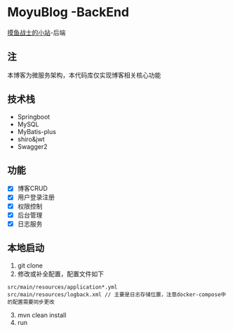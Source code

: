 # MoyuBlog -BackEnd
[摸鱼战士的小站](http://moyusoldier.cn)-后端

## 注
本博客为微服务架构，本代码库仅实现博客相关核心功能

## 技术栈
- Springboot 
- MySQL 
- MyBatis-plus
- shiro&jwt
- Swagger2

## 功能

- [x] 博客CRUD
- [x] 用户登录注册
- [x] 权限控制
- [x] 后台管理
- [x] 日志服务

## 本地启动

1. git clone
2. 修改或补全配置，配置文件如下
```
src/main/resources/application*.yml
src/main/resources/logback.xml // 主要是日志存储位置，注意docker-compose中的配置需要同步更改
```
3. mvn clean install
4. run






